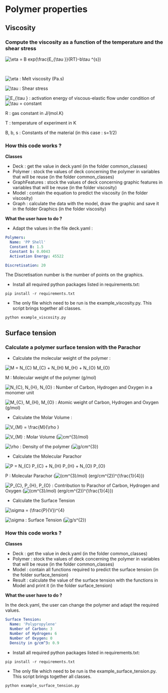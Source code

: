 # Polymer properties

## Viscosity

### Compute the viscosity as a function of the temperature and the shear stress  

<img src="https://latex.codecogs.com/gif.latex?\eta&space;=&space;B&space;exp(\frac{E_{\tau&space;}}{RT}-b\tau&space;^{s})" title="\eta = B exp(\frac{E_{\tau }}{RT}-b\tau ^{s})" />


&nbsp;


<img src="https://latex.codecogs.com/gif.latex?\eta" title="\eta" /> : Melt viscosity (Pa.s)

<img src="https://latex.codecogs.com/gif.latex?\tau" title="\tau" /> : Shear stress

<img src="https://latex.codecogs.com/gif.latex?E_{\tau&space;}" title="E_{\tau }" /> : activation energy of viscous-elastic flow under condition of <img src="https://latex.codecogs.com/gif.latex?\tau" title="\tau" /> = constant

R : gas constant in J/(mol.K)

T : temperature of experiment in K

B, b, s : Constants of the material (in this case : s=1/2)



### How this code works ?

**Classes**
- Deck : get the value in deck.yaml (in the folder common_classes)
- Polymer : stock the values of deck concerning the polymer in variables that will be reuse (in the folder common_classes)
- GraphFeatures : stock the values of deck concerning graphic features in variables that will be reuse (in the folder viscosity)
- Model : contain the equation to predict the viscosity (in the folder viscosity)
- Graph : calculate the data with the model, draw the graphic and save it in the folder Graphics (in the folder viscosity)


**What the user have to do ?**
- Adapt the values in the file deck.yaml :

```yaml
Polymers:
  Name: 'PP Shell'
  Constant B: 1.5
  Constant b: 0.0043
  Activation Energy: 45522

Discretisation: 20
```

The Discretisation number is the number of points on the graphics.

- Install all required python packages listed in requirements.txt: 

```linux
pip install -r requirements.txt
```

- The only file which need to be run is the example_viscosity.py. This script brings together all classes.

```linux
python example_viscosity.py
```

## Surface tension

### Calculate a polymer surface tension with the Parachor

- Calculate the molecular weight of the polymer : 
<img src="https://latex.codecogs.com/gif.latex?M&space;=&space;N_{C}&space;M_{C}&space;&plus;&space;N_{H}&space;M_{H}&space;&plus;&space;N_{O}&space;M_{O}" title="M = N_{C} M_{C} + N_{H} M_{H} + N_{O} M_{O}" />

M : Molecular weight of the polymer (g/mol)

<img src="https://latex.codecogs.com/gif.latex?N_{C},&space;N_{H},&space;N_{O}" title="N_{C}, N_{H}, N_{O}" /> : Number of Carbon, Hydrogen and Oxygen in a monomer unit

<img src="https://latex.codecogs.com/gif.latex?M_{C},&space;M_{H},&space;M_{O}" title="M_{C}, M_{H}, M_{O}" /> : Atomic weight of Carbon, Hydrogen and Oxygen (g/mol)

- Calculate the Molar Volume :
<img src="https://latex.codecogs.com/gif.latex?V_{M}&space;=&space;\frac{M}{\rho&space;}" title="V_{M} = \frac{M}{\rho }" />

<img src="https://latex.codecogs.com/gif.latex?V_{M}" title="V_{M}" /> : Molar Volume (<img src="https://latex.codecogs.com/gif.latex?cm^{3}/mol" title="cm^{3}/mol" />)

<img src="https://latex.codecogs.com/gif.latex?\rho" title="\rho" /> : Density of the polymer (<img src="https://latex.codecogs.com/gif.latex?g/cm^{3}" title="g/cm^{3}" />)

- Calculate the Molecular Parachor
<img src="https://latex.codecogs.com/gif.latex?P&space;=&space;N_{C}&space;P_{C}&space;&plus;&space;N_{H}&space;P_{H}&space;&plus;&space;N_{O}&space;P_{O}" title="P = N_{C} P_{C} + N_{H} P_{H} + N_{O} P_{O}" />

P : Molecular Parachor (<img src="https://latex.codecogs.com/gif.latex?(cm^{3}/mol)&space;(erg/cm^{2})^{\frac{1}{4}}" title="(cm^{3}/mol) (erg/cm^{2})^{\frac{1}{4}}" />)

<img src="https://latex.codecogs.com/gif.latex?P_{C},&space;P_{H},&space;P_{O}" title="P_{C}, P_{H}, P_{O}" /> : Contribution to Parachor of Carbon, Hydrogen and Oxygen (<img src="https://latex.codecogs.com/gif.latex?(cm^{3}/mol)&space;(erg/cm^{2})^{\frac{1}{4}}" title="(cm^{3}/mol) (erg/cm^{2})^{\frac{1}{4}}" />)

- Calculate the Surface Tension
<img src="https://latex.codecogs.com/gif.latex?\sigma&space;=&space;(\frac{P}{V})^{4}" title="\sigma = (\frac{P}{V})^{4}" />

<img src="https://latex.codecogs.com/gif.latex?\sigma" title="\sigma" /> : Surface Tension (<img src="https://latex.codecogs.com/gif.latex?g/s^{2}" title="g/s^{2}" />)


### How this code works ?

**Classes**
- Deck : get the value in deck.yaml (in the folder common_classes)
- Polymer : stock the values of deck concerning the polymer in variables that will be reuse (in the folder common_classes)
- Model : contain all functions required to predict the surface tension (in the folder surface_tension)
- Result : calculate the value of the surface tension with the functions in Model and print it (in the folder surface_tension)

**What the user have to do ?**

In the deck.yaml, the user can change the polymer and adapt the required values.

```yaml
Surface Tension:
  Name: 'Polypropylene'
  Number of Carbon: 3
  Number of Hydrogen: 6
  Number of Oxygen: 0
  Density in g/cm^3: 0.9
```

- Install all required python packages listed in requirements.txt: 

```linux
pip install -r requirements.txt
```

- The only file which need to be run is the example_surface_tension.py. This script brings together all classes.

```linux
python example_surface_tension.py
```
